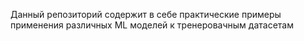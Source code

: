 Данный репозиторий содержит в себе практические примеры применения различных ML моделей к тренеровачным датасетам
